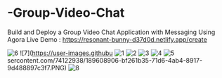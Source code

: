 # -Group-Video-Chat
Build and Deploy a Group Video Chat Application with Messaging Using Agora
Live Demo : https://resonant-bunny-d37d0d.netlify.app/create


![6](https://user-images.githubusercontent.com/74122938/189608899-05ebe928-6cda-4afc-90d3-27e1200e1c0b.PNG)
![7](https://user-images.githubu
![1](https://user-images.githubusercontent.com/74122938/189608914-124d6c9b-44cf-4682-8a09-dba5404756ed.PNG)
![2](https://user-images.githubusercontent.com/74122938/189608920-611de7f1-378e-4336-bda3-b78329d28a4a.PNG)
![3](https://user-images.githubusercontent.com/74122938/189608922-1c448c67-984e-405c-9f00-42238dfb41c3.PNG)
![4](https://user-images.githubusercontent.com/74122938/189608925-3827894e-9b06-47d0-b507-b6d386b10611.PNG)
![5](https://user-images.githubusercontent.com/74122938/189608931-d48be2f2-80b6-4bd2-94f0-bcb6bcf81faf.PNG)
sercontent.com/74122938/189608906-bf261b35-71d6-4ab4-8917-9d488897c3f7.PNG)
![8](https://user-images.githubusercontent.com/74122938/189608910-561eacd1-915c-4057-911a-34dbc0ffebcc.PNG)
